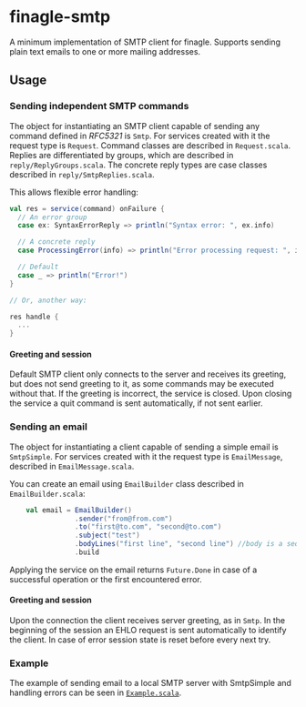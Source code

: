 # finagle-smtp

A minimum implementation of SMTP client for finagle. Supports sending plain text emails to one or more mailing addresses.

## Usage

### Sending independent SMTP commands

The object for instantiating an SMTP client capable of sending any command defined in *RFC5321* is `Smtp`. For services created with it the request type is `Request`.
Command classes are described in `Request.scala`. Replies are differentiated by groups, which are described in `reply/ReplyGroups.scala`.
The concrete reply types are case classes described in `reply/SmtpReplies.scala`.

This allows flexible error handling:

```scala
val res = service(command) onFailure {
  // An error group
  case ex: SyntaxErrorReply => println("Syntax error: ", ex.info)

  // A concrete reply
  case ProcessingError(info) => println("Error processing request: ", info)

  // Default
  case _ => println("Error!")
}

// Or, another way:

res handle {
  ...
}
```

#### Greeting and session

Default SMTP client only connects to the server and receives its greeting, but does not send greeting to it,
as some commands may be executed without that. If the greeting is incorrect, the service is closed.
Upon closing the service a quit command is sent automatically, if not sent earlier.

### Sending an email

The object for instantiating a client capable of sending a simple email is `SmtpSimple`.
For services created with it the request type is `EmailMessage`, described in `EmailMessage.scala`.

You can create an email using `EmailBuilder` class described in `EmailBuilder.scala`:

```scala
    val email = EmailBuilder()
                .sender("from@from.com")
                .to("first@to.com", "second@to.com")
                .subject("test")
                .bodyLines("first line", "second line") //body is a sequence of lines
                .build
```

Applying the service on the email returns `Future.Done` in case of a successful operation or the first encountered error.

#### Greeting and session

Upon the connection the client receives server greeting, as in `Smtp`.
In the beginning of the session an EHLO request is sent automatically to identify the client.
In case of error session state is reset before every next try.

### Example

The example of sending email to a local SMTP server with SmtpSimple and handling errors can be seen in [`Example.scala`](https://github.com/suncelesta/finagle/blob/master/finagle-smtp/src/main/scala/com/twitter/finagle/Example.scala).
